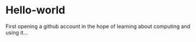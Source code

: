 # Hello-world
First
opening a github account in the hope of learning about computing and using it...
